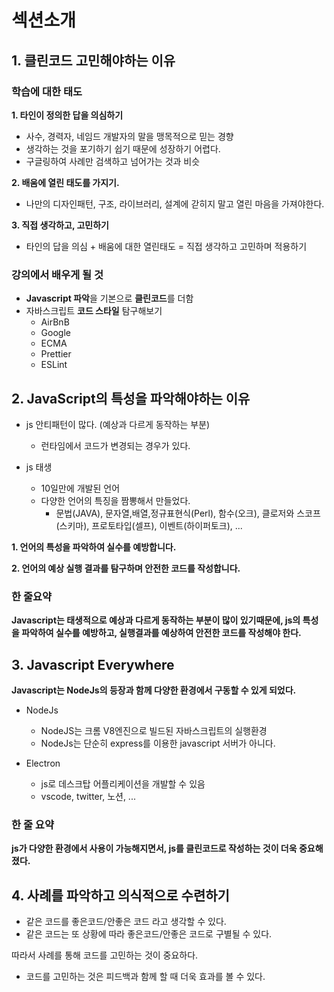# 섹션소개

## 1. 클린코드 고민해야하는 이유

### 학습에 대한 태도

**1. 타인이 정의한 답을 의심하기**

- 사수, 경력자, 네임드 개발자의 말을 맹목적으로 믿는 경향
- 생각하는 것을 포기하기 쉽기 때문에 성장하기 어렵다.
- 구글링하여 사례만 검색하고 넘어가는 것과 비슷

**2. 배움에 열린 태도를 가지기.**

- 나만의 디자인패턴, 구조, 라이브러리, 설계에 갇히지 말고 열린 마음을 가져야한다.

**3. 직접 생각하고, 고민하기**

- 타인의 답을 의심 + 배움에 대한 열린태도 = 직접 생각하고 고민하며 적용하기

### 강의에서 배우게 될 것

- **Javascript 파악**을 기본으로 **클린코드**를 더함
- 자바스크립트 **코드 스타일** 탐구해보기
  - AirBnB
  - Google
  - ECMA
  - Prettier
  - ESLint

## 2. JavaScript의 특성을 파악해야하는 이유

- js 안티패턴이 많다. (예상과 다르게 동작하는 부분)

  - 런타임에서 코드가 변경되는 경우가 있다.

- js 태생
  - 10일만에 개발된 언어
  - 다양한 언어의 특징을 짬뽕해서 만들었다.
    - 문법(JAVA), 문자열,배열,정규표현식(Perl), 함수(오크), 클로저와 스코프(스키마), 프로토타입(셀프), 이벤트(하이퍼토크), ...

**1. 언어의 특성을 파악하여 실수를 예방합니다.**

**2. 언어의 예상 실행 결과를 탐구하며 안전한 코드를 작성합니다.**

### 한 줄요약

**Javascript는 태생적으로 예상과 다르게 동작하는 부분이 많이 있기때문에, js의 특성을 파악하여 실수를 예방하고, 실행결과를 예상하여 안전한 코드를 작성해야 한다.**

## 3. Javascript Everywhere

**Javascript는 NodeJs의 등장과 함께 다양한 환경에서 구동할 수 있게 되었다.**

- NodeJs

  - NodeJS는 크롬 V8엔진으로 빌드된 자바스크립트의 실행환경
  - NodeJs는 단순히 express를 이용한 javascript 서버가 아니다.

- Electron
  - js로 데스크탑 어플리케이션을 개발할 수 있음
  - vscode, twitter, 노션, ...

### 한 줄 요약

**js가 다양한 환경에서 사용이 가능해지면서, js를 클린코드로 작성하는 것이 더욱 중요해졌다.**

## 4. 사례를 파악하고 의식적으로 수련하기

- 같은 코드를 좋은코드/안좋은 코드 라고 생각할 수 있다.
- 같은 코드는 또 상황에 따라 좋은코드/안좋은 코드로 구별될 수 있다.

따라서 사례를 통해 코드를 고민하는 것이 중요하다.

- 코드를 고민하는 것은 피드백과 함께 할 때 더욱 효과를 볼 수 있다.
